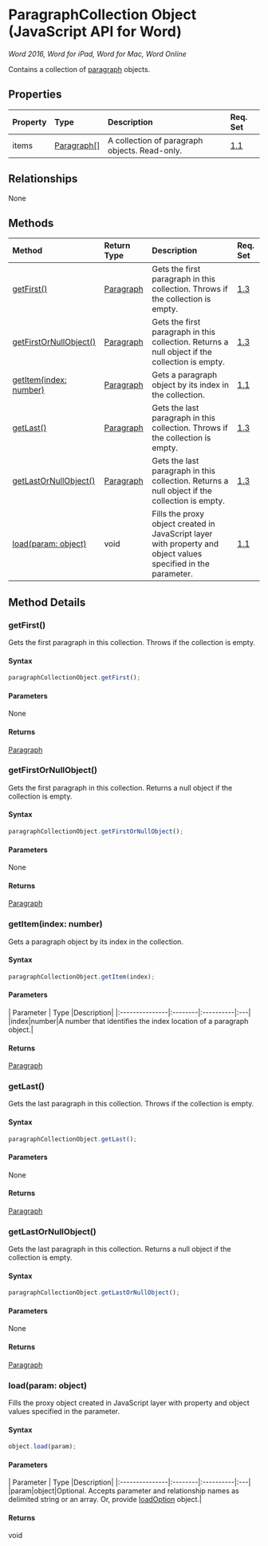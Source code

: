 # ParagraphCollection Object (JavaScript API for Word)

_Word 2016, Word for iPad, Word for Mac, Word Online_

Contains a collection of [paragraph](paragraph.md) objects.

## Properties

| Property	   | Type	|Description| Req. Set|
|:---------------|:--------|:----------|:----|
|items|[Paragraph[]](paragraph.md)|A collection of paragraph objects. Read-only.|[1.1](../requirement-sets/word-api-requirement.md)|

## Relationships
None


## Methods

| Method		   | Return Type	|Description| Req. Set|
|:---------------|:--------|:----------|:----|
|[getFirst()](#getfirst)|[Paragraph](paragraph.md)|Gets the first paragraph in this collection. Throws if the collection is empty.|[1.3](../requirement-sets/word-api-requirement.md)|
|[getFirstOrNullObject()](#getfirstornullobject)|[Paragraph](paragraph.md)|Gets the first paragraph in this collection. Returns a null object if the collection is empty.|[1.3](../requirement-sets/word-api-requirement.md)|
|[getItem(index: number)](#getitemindex-number)|[Paragraph](paragraph.md)|Gets a paragraph object by its index in the collection.|[1.1](../requirement-sets/word-api-requirement.md)|
|[getLast()](#getlast)|[Paragraph](paragraph.md)|Gets the last paragraph in this collection. Throws if the collection is empty.|[1.3](../requirement-sets/word-api-requirement.md)|
|[getLastOrNullObject()](#getlastornullobject)|[Paragraph](paragraph.md)|Gets the last paragraph in this collection. Returns a null object if the collection is empty.|[1.3](../requirement-sets/word-api-requirement.md)|
|[load(param: object)](#loadparam-object)|void|Fills the proxy object created in JavaScript layer with property and object values specified in the parameter.|[1.1](../requirement-sets/word-api-requirement.md)|

## Method Details


### getFirst()
Gets the first paragraph in this collection. Throws if the collection is empty.

#### Syntax
```js
paragraphCollectionObject.getFirst();
```

#### Parameters
None

#### Returns
[Paragraph](paragraph.md)

### getFirstOrNullObject()
Gets the first paragraph in this collection. Returns a null object if the collection is empty.

#### Syntax
```js
paragraphCollectionObject.getFirstOrNullObject();
```

#### Parameters
None

#### Returns
[Paragraph](paragraph.md)

### getItem(index: number)
Gets a paragraph object by its index in the collection.

#### Syntax
```js
paragraphCollectionObject.getItem(index);
```

#### Parameters
| Parameter	   | Type	|Description|
|:---------------|:--------|:----------|:---|
|index|number|A number that identifies the index location of a paragraph object.|

#### Returns
[Paragraph](paragraph.md)

### getLast()
Gets the last paragraph in this collection. Throws if the collection is empty.

#### Syntax
```js
paragraphCollectionObject.getLast();
```

#### Parameters
None

#### Returns
[Paragraph](paragraph.md)

### getLastOrNullObject()
Gets the last paragraph in this collection. Returns a null object if the collection is empty.

#### Syntax
```js
paragraphCollectionObject.getLastOrNullObject();
```

#### Parameters
None

#### Returns
[Paragraph](paragraph.md)

### load(param: object)
Fills the proxy object created in JavaScript layer with property and object values specified in the parameter.

#### Syntax
```js
object.load(param);
```

#### Parameters
| Parameter	   | Type	|Description|
|:---------------|:--------|:----------|:---|
|param|object|Optional. Accepts parameter and relationship names as delimited string or an array. Or, provide [loadOption](loadoption.md) object.|

#### Returns
void
